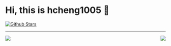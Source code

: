 <div align=left>
<!-- <img alt="hcheng1005" src="./assets/avatar.png" width=100 /> -->

# Hi, this is hcheng1005 :wave:

<p>
  
[![Github Stars](https://img.shields.io/github/stars/hcheng1005?color=faf408&label=github%20stars&logo=github)](https://github.com/hcheng1005)

</p>


<!-- Google tag (gtag.js) -->
<script async src="https://www.googletagmanager.com/gtag/js?id=G-2K7BM1P0Q3"></script>
<script>
  window.dataLayer = window.dataLayer || [];
  function gtag(){dataLayer.push(arguments);}
  gtag('js', new Date());

  gtag('config', 'G-2K7BM1P0Q3');
</script>


---

<p align="center">
  <a href="https://github.com/hcheng1005/github-readme-stats">
    <img align="left" src="https://github-readme-stats.vercel.app/api/top-langs/?username=hcheng1005&hide=javascript,html,css,vue" />
  </a>
  <a href="https://github.com/hcheng1005/github-readme-stats">
    <img align="right" src="https://github-readme-stats.vercel.app/api?username=hcheng1005&show_icons=true" />
  </a>
</p>
